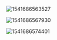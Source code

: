 ![1541686563527](C:\Users\ASUS\AppData\Roaming\Typora\typora-user-images\1541686563527.png)

![1541686567930](C:\Users\ASUS\AppData\Roaming\Typora\typora-user-images\1541686567930.png)

![1541686574401](C:\Users\ASUS\AppData\Roaming\Typora\typora-user-images\1541686574401.png)



